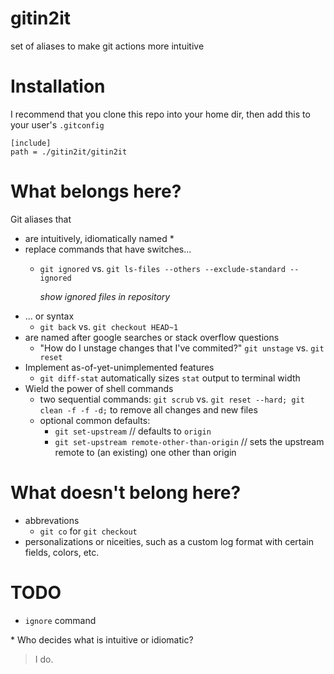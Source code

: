 # gitin2it
set of aliases to make git actions more intuitive

# Installation
I recommend that you clone this repo into your home dir, then add this to your user's `.gitconfig`

```
[include]
path = ./gitin2it/gitin2it
```

# What belongs here?
Git aliases that 
 - are intuitively, idiomatically named *
 - replace commands that have switches...
   - `git ignored` vs. `git ls-files --others --exclude-standard --ignored`

     *show ignored files in repository*
 - ... or syntax
   - `git back` vs. `git checkout HEAD~1` 
 - are named after google searches or stack overflow questions
   - "How do I unstage changes that I've commited?"
     `git unstage` vs. `git reset`
 - Implement as-of-yet-unimplemented features
   - `git diff-stat` automatically sizes `stat` output to terminal width
 - Wield the power of shell commands
   - two sequential commands: `git scrub` vs. `git reset --hard; git clean -f -f -d;` to remove all changes and new files
   - optional common defaults: 
     - `git set-upstream` // defaults to `origin` 
     - `git set-upstream remote-other-than-origin` // sets the upstream remote to (an existing) one other than origin

# What doesn't belong here?
  - abbrevations
    - `git co` for `git checkout`
  - personalizations or niceities, such as a custom log format with certain fields, colors, etc.

# TODO

 - `ignore` command

\* Who decides what is intuitive or idiomatic?

> I do. 
